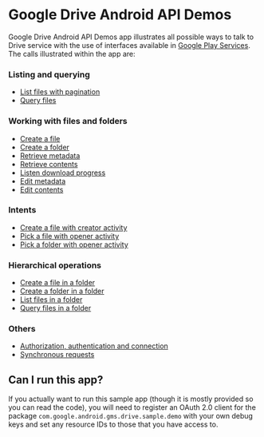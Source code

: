 # Google Drive Android API Demos

Google Drive Android API Demos app illustrates all possible ways to talk to
Drive service with the use of interfaces available in [Google Play
Services](http://developer.android.com/google/play-services). The calls
illustrated within the app are:

### Listing and querying
* [List files with pagination](https://github.com/googledrive/android-demos/blob/master/src/com/google/android/gms/drive/sample/demo/ListFilesActivity.java)
* [Query files](https://github.com/googledrive/android-demos/blob/master/src/com/google/android/gms/drive/sample/demo/QueryFilesActivity.java)
 
### Working with files and folders
* [Create a file](https://github.com/googledrive/android-demos/blob/master/src/com/google/android/gms/drive/sample/demo/CreateFileActivity.java)
* [Create a folder](https://github.com/googledrive/android-demos/blob/master/src/com/google/android/gms/drive/sample/demo/CreateFolderActivity.java)
* [Retrieve metadata](https://github.com/googledrive/android-demos/blob/master/src/com/google/android/gms/drive/sample/demo/RetrieveMetadataActivity.java)
* [Retrieve contents](https://github.com/googledrive/android-demos/blob/master/src/com/google/android/gms/drive/sample/demo/RetrieveContentsActivity.java)
* [Listen download progress](https://github.com/googledrive/android-demos/blob/master/src/com/google/android/gms/drive/sample/demo/RetrieveContentsWithProgressDialogActivity.java)
* [Edit metadata](https://github.com/googledrive/android-demos/blob/master/src/com/google/android/gms/drive/sample/demo/EditMetadataActivity.java)
* [Edit contents](https://github.com/googledrive/android-demos/blob/master/src/com/google/android/gms/drive/sample/demo/EditContentsActivity.java)

### Intents
* [Create a file with creator activity](https://github.com/googledrive/android-demos/blob/master/src/com/google/android/gms/drive/sample/demo/CreateFileWithCreatorActivity.java)
* [Pick a file with opener activity](https://github.com/googledrive/android-demos/blob/master/src/com/google/android/gms/drive/sample/demo/PickFileWithOpenerActivity.java)
* [Pick a folder with opener activity](https://github.com/googledrive/android-demos/blob/master/src/com/google/android/gms/drive/sample/demo/PickFolderWithOpenerActivity.java)

### Hierarchical operations
* [Create a file in a folder](https://github.com/googledrive/android-demos/blob/master/src/com/google/android/gms/drive/sample/demo/CreateFileInFolderActivity.java)
* [Create a folder in a folder](https://github.com/googledrive/android-demos/blob/master/src/com/google/android/gms/drive/sample/demo/CreateFolderInFolderActivity.java)
* [List files in a folder](https://github.com/googledrive/android-demos/blob/master/src/com/google/android/gms/drive/sample/demo/ListFilesInFolderActivity.java)
* [Query files in a folder](https://github.com/googledrive/android-demos/blob/master/src/com/google/android/gms/drive/sample/demo/QueryFilesInFolderActivity.java)

### Others
* [Authorization, authentication and connection](https://github.com/googledrive/android-demos/blob/master/src/com/google/android/gms/drive/sample/demo/BaseDemoActivity.java)
* [Synchronous requests](https://github.com/googledrive/android-demos/blob/master/src/com/google/android/gms/drive/sample/demo/SyncRequestsActivity.java)

## Can I run this app?

If you actually want to run this sample app (though it is mostly provided so you
can read the code), you will need to register an OAuth 2.0 client for the
package `com.google.android.gms.drive.sample.demo` with your own debug keys
and set any resource IDs to those that you have access to.
